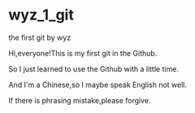 # wyz_1_git
the first git by wyz

Hi,everyone!This is my first git in the Github.

So I just learned to use the Github with a little time.

And I'm a Chinese,so I maybe speak English not well.

If there is phrasing mistake,please forgive.
